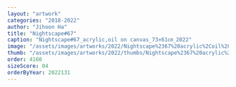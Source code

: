 ```yaml
---
layout: "artwork"
categories: "2018-2022"
author: "Jihoon Ha"
title: "Nightscape#67"
caption: "Nightscape#67_acrylic,oil on canvas_73×61㎝_2022"
image: "/assets/images/artworks/2022/Nightscape%2367%20acrylic%2Coil%20on%20canvas%2073x61cm%20%202022.jpg"
thumb: "/assets/images/artworks/2022/thumbs/Nightscape%2367%20acrylic%2Coil%20on%20canvas%2073x61cm%20%202022.jpg"
order: 4160
sizeScore: 04
orderByYear: 2022131
---
```

